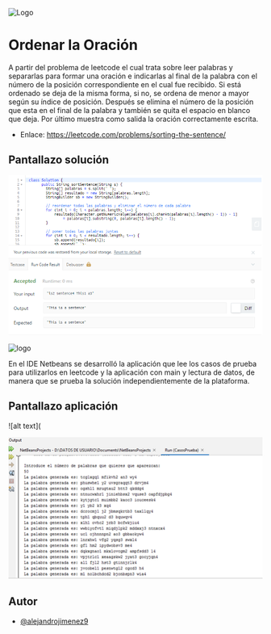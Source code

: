 
![Logo](https://upload.wikimedia.org/wikipedia/commons/0/0a/LeetCode_Logo_black_with_text.svg)
# Ordenar la Oración
A partir del problema de leetcode el cual trata sobre leer palabras y separarlas para formar una oración e indicarlas al final de la palabra con el número de la posición correspondiente en el cual fue recibido. Si está ordenado se deja de la misma forma, si no, se ordena de menor a mayor según su índice de posición. Después se elimina el número de la posición que esta en el final de la palabra y también se quita el espacio en blanco que deja. Por último muestra como salida la oración correctamente escrita.

- Enlace: https://leetcode.com/problems/sorting-the-sentence/

## Pantallazo solución

![alt text](https://github.com/alejandrojimenez9/sorting-the-sentence/blob/main/leetcode.png)

![logo](https://upload.wikimedia.org/wikipedia/commons/thumb/9/98/Apache_NetBeans_Logo.svg/120px-Apache_NetBeans_Logo.svg.png)

En el IDE Netbeans se desarrolló la aplicación que lee los casos de prueba para utilizarlos en leetcode y la aplicación con main y lectura de datos, de manera que se prueba la solución independientemente de la plataforma.

## Pantallazo aplicación

![alt text](

![alt text](https://raw.githubusercontent.com/alejandrojimenez9/sorting-the-sentence/main/casos%20de%20prueba.png)

## Autor

- [@alejandrojimenez9](https://www.github.com/alejandrojimenez9)


